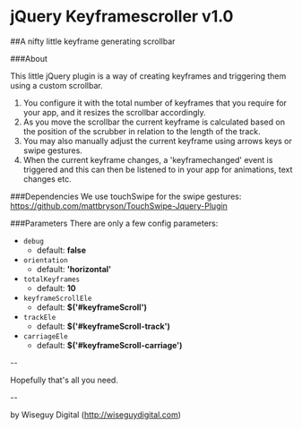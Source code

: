jQuery Keyframescroller v1.0
============================

##A nifty little keyframe generating scrollbar

###About

This little jQuery plugin is a way of creating keyframes and triggering them
using a custom scrollbar. 

1. You configure it with the total number of keyframes that you require for your
app, and it resizes the scrollbar accordingly. 
2. As you move the scrollbar the current keyframe is calculated based on the position
of the scrubber in relation to the length of the track.
3. You may also manually adjust the current keyframe using arrows keys or swipe gestures.
4. When the current keyframe changes, a 'keyframechanged' event is triggered and this
can then be listened to in your app for animations, text changes etc.

###Dependencies
We use touchSwipe for the swipe gestures:
https://github.com/mattbryson/TouchSwipe-Jquery-Plugin

###Parameters
There are only a few config parameters:

* `debug` 
    * default: __false__
* `orientation` 
    * default: __'horizontal'__
* `totalKeyframes` 
    * default: __10__
* `keyframeScrollEle` 
    * default: __$('#keyframeScroll')__
* `trackEle` 
    * default: __$('#keyframeScroll-track')__
* `carriageEle` 
    * default: __$('#keyframeScroll-carriage')__

--

Hopefully that's all you need.

--

by Wiseguy Digital (http://wiseguydigital.com)
